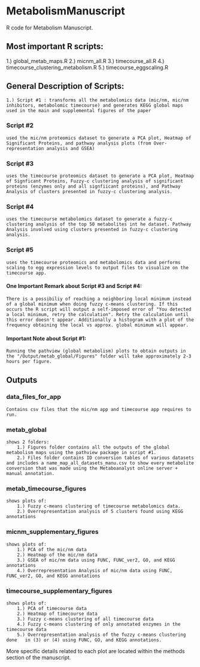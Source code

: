 # MetabolismManuscript
R code for Metabolism Manuscript.

## Most important R scripts:
1.) global_metab_maps.R
2.) micnm_all.R
3.) timecourse_all.R
4.) timecourse_clustering_metabolism.R
5.) timecourse_eggscaling.R

## General Description of Scripts:
    1.) Script #1 : transforms all the metabolomics data (mic/nm, mic/nm inhibitors, metabolomic timecourse) and generates KEGG global maps used in the main and supplemental figures of the paper

### Script #2 
    used the mic/nm proteomics dataset to generate a PCA plot, Heatmap of Significant Proteins, and pathway analysis plots (from Over-representation analysis and GSEA)

### Script #3 
    uses the timecourse proteomics dataset to generate a PCA plot, Heatmap of Signficant Proteins, Fuzzy-c clustering analysis of significant proteins (enzymes only and all signfiicant proteins), and Pathway Analysis of clusters presented in fuzzy-c clustering analysis.

### Script #4 
    uses the timecourse metabolomics dataset to generate a fuzzy-c clustering analysis of the top 50 metabolites int he dataset. Pathway Analysis involved using clusters presented in fuzzy-c clustering analysis.

### Script #5 
    uses the timecourse proteomics and metabolomics data and performs scaling to egg expression levels to output files to visualize on the timecourse app.


#### One Important Remark about Script #3 and Script #4:
    There is a possibiliy of reaching a neighboring local minimum instead of a global minimum when doing fuzzy c-means clustering. If this occurs the R script will output a self-imposed error of "You detected a local minimum, retry the calculation". Retry the calculation until this error doesn't appear. Additionally a histogram with a plot of the frequency obtaining the local vs approx. global minimum will appear.

#### Important Note about Script #1:
    Running the pathview (global metabolism) plots to obtain outputs in the "/Output/metab_global/Figures" folder will take approximately 2-3 hours per figure.
    

## Outputs

### data_files_for_app
    Contains csv files that the mic/nm app and timecourse app requires to run.

### metab_global
    shows 2 folders:
        1.) Figures folder contains all the outputs of the global metabolism maps using the pathview package in script #1.
        2.) Files folder contains ID conversion tables of various datasets and includes a name_map_all_datasets_manu.csv to show every metabolite conversion that was made using the Metaboanalyst online server + manual annotation.

### metab_timecourse_figures
    shows plots of: 
        1.) Fuzzy c-means clustering of timecourse metabolomics data.
        2.) Overrepresentation analysis of 5 clusters found using KEGG annotations

### micnm_supplementary_figures
    shows plots of:
        1.) PCA of the mic/nm data
        2.) Heatmap of the mic/nm data
        3.) GSEA of mic/nm data using FUNC, FUNC_ver2, GO, and KEGG annotations
        4.) Overrepresentation Analysis of mic/nm data using FUNC, FUNC_ver2, GO, and KEGG annotations

### timecourse_supplementary_figures
    shows plots of:
        1.) PCA of timecourse data
        2.) Heatmap of timecourse data
        3.) Fuzzy c-means clustering of all timecourse data
        4.) Fuzzy c-means clustering of only annotated enzymes in the timecourse data
        5.) Overrepresentation analysis of the fuzzy c-means clustering done   in (3) or (4) using FUNC, GO, and KEGG annotations.

More specific details related to each plot are located within the methods section of the manuscript.
        








